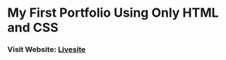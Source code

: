 # My First Portfolio Using Only HTML and CSS
### Visit Website: [Livesite](https://shahariarrahman.github.io/my-first-portfolio/)
